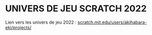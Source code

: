 # UNIVERS DE JEU SCRATCH 2022

Lien vers les univers de jeu 2022 : [scratch.mit.edu/users/akihabara-eki/projects/](https://scratch.mit.edu/users/akihabara-eki/projects/)
